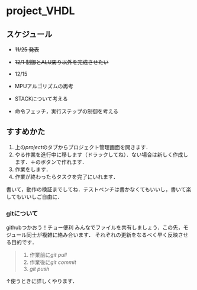 # project_VHDL
## スケジュール

* ~~11/25 発表~~
* ~~12/1 制御とALU周り以外を完成させたい~~
* 12/15

 * MPUアルゴリズムの再考
 * STACKについて考える
 * 命令フェッチ，実行ステップの制御を考える
  
  
## すすめかた
1. 上の*project*のタブからプロジェクト管理画面を開きます．
2. やる作業を進行中に移します（ドラックしてね）．ない場合は新しく作成します．＋のボタンで作れます．
3. 作業をします．
4. 作業が終わったらタスクを完了にいれます．

書いて，動作の検証までしてね．テストベンチは書かなくてもいいし，書いて楽してもいいしご自由に．

### gitについて
githubつかおう！チョー便利
みんなでファイルを共有しましょう．この先，モジュール同士が複雑に絡み合います．
それぞれの更新をなるべく早く反映させる目的です．

>1. 作業前に*git pull*
>2. 作業後に*git commit*
>3. *git push*

↑使うときに詳しくやります．



